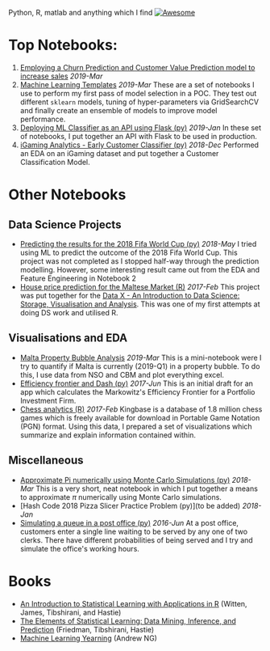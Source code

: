 Python, R, matlab and anything which I find [![Awesome](https://cdn.rawgit.com/sindresorhus/awesome/d7305f38d29fed78fa85652e3a63e154dd8e8829/media/badge.svg)](https://github.com/sindresorhus/awesome) 

# Top Notebooks:
1. [Employing a Churn Prediction and Customer Value Prediction model to increase sales]() *2019-Mar*
1. [Machine Learning Templates]() *2019-Mar* These are a set of notebooks I use to perform my first pass of model selection in a POC. They test out different ```sklearn``` models, tuning of hyper-parameters via GridSearchCV and finally create an ensemble of models to improve model performance.
1. [Deploying ML Classifier as an API using Flask (py)](https://github.com/zerafachris/playGround/blob/master/published/deployingML/0_readme.ipynb) *2019-Jan* In these set of notebooks, I put together an API with Flask to be used in production.
1. [iGaming Analytics - Early Customer Classifier (py)](https://github.com/zerafachris/playGround/blob/master/published/iGamingAnalytics/0_readme.ipynb) *2018-Dec* Performed an EDA on an iGaming dataset and put together a Customer Classification Model.
 
# Other Notebooks
## Data Science Projects
- [Predicting the results for the 2018 Fifa World Cup (py)](https://github.com/zerafachris/playGround/blob/master/published/WorldCup2018Predictions/00_intro.ipynb) *2018-May* I tried using ML to predict the outcome of the 2018 Fifa World Cup. This project was not completed as I stopped half-way through the prediction modelling. However, some interesting result came out from the EDA and Feature Engineering in Notebook 2
- [House price prediction for the Maltese Market (R)](https://github.com/zerafachris/playGround/blob/master/published/maltaHousePricing/00_MaltaHousePrices.ipynb) *2017-Feb* This project was put together for the [Data X - An Introduction to Data Science: Storage, Visualisation and Analysis](https://www.um.edu.mt/courses/studyunit/las3004). This was one of my first attempts at doing DS work and utilised R. 
   
## Visualisations and EDA
- [Malta Property Bubble Analysis](https://github.com/zerafachris/playGround/blob/master/published/maltaPropertyBubble/propertyBubble.ipynb) *2019-Mar* This is a mini-notebook were I try to quantify if Malta is currently (2019-Q1) in a property bubble. To do this, I use data from NSO and CBM and plot everything excel.
- [Efficiency frontier and Dash (py)](https://github.com/zerafachris/playGround/blob/master/published/EFT/00_readme_eft.ipynb)  *2017-Jun* This is an initial draft for an app which calculates the Markowitz's Efficiency Frontier for a Portfolio Investment Firm.
- [Chess analytics (R)](https://github.com/zerafachris/playGround/blob/master/published/chessAnalytics/ChessAnalytics.ipynb) *2017-Feb* Kingbase is a database of 1.8 million chess games which is freely available for download in Portable Game Notation (PGN) format. Using this data, I prepared a set of visualizations which summarize and explain information contained within.

## Miscellaneous  
- [Approximate Pi numerically using Monte Carlo Simulations (py)](https://github.com/zerafachris/playGround/blob/master/published/monteCarloSimPi/MonteCarloPi.ipynb) *2018-Mar* This is a very short, neat notebook in which I put together a means to approximate $\pi$ numerically using Monte Carlo simulations.
- [Hash Code 2018 Pizza Slicer Practice Problem (py)](to be added) *2018-Jan*
- [Simulating a queue in a post office (py)](https://github.com/zerafachris/playGround/blob/master/published/Queueing/Queueing.ipynb) *2016-Jun* At a post office, customers enter a single line waiting to be served by any one of two clerks. There have different probabilities of being served and I try and simulate the office's working hours.

# Books
- [An Introduction to Statistical Learning with Applications in R](https://github.com/zerafachris/playGround/blob/master/books/Introduction%20to%20Statistical%20Learning.pdf) (Witten, James,  Tibshirani, and Hastie)
- [The Elements of Statistical Learning: Data Mining, Inference, and Prediction](https://github.com/zerafachris/playGround/blob/master/books/Elements%20of%20Statistical%20Learning.pdf) (Friedman, Tibshirani, Hastie)
- [Machine Learning Yearning](https://github.com/zerafachris/playGround/blob/master/books/Machine%20Learning%20Yearning.pdf) (Andrew NG)